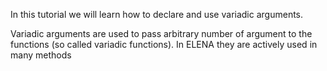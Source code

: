 In this tutorial we will learn how to declare and use variadic arguments.

Variadic arguments are used to pass arbitrary number of argument to the functions (so called variadic functions). In ELENA they are actively used in many methods  
